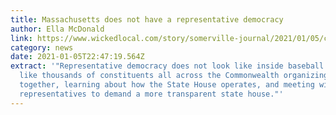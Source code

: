 ```yaml
---
title: Massachusetts does not have a representative democracy
author: Ella McDonald
link: https://www.wickedlocal.com/story/somerville-journal/2021/01/05/column-massachusetts-does-not-have-representative-democracy/6551363002/
category: news
date: 2021-01-05T22:47:19.564Z
extract: '"Representative democracy does not look like inside baseball. It looks
  like thousands of constituents all across the Commonwealth organizing
  together, learning about how the State House operates, and meeting with their
  representatives to demand a more transparent state house."'
---
```

